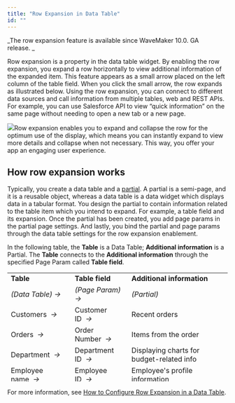 ```yaml
---
title: "Row Expansion in Data Table"
id: ""
---
```


_The row expansion feature is available since WaveMaker 10.0. GA release. _

Row expansion is a property in the data table widget. By enabling the row expansion, you expand a row horizontally to view additional information of the expanded item. This feature appears as a small arrow placed on the left column of the table field. When you click the small arrow, the row expands as illustrated below. Using the row expansion, you can connect to different data sources and call information from multiple tables, web and REST APIs. For example, you can use Salesforce API to view “quick information” on the same page without needing to open a new tab or a new page. 

![](https://www.wavemaker.com./assets/RowExpansionWM10.gif)Row expansion enables you to expand and collapse the row for the optimum use of the display, which means you can instantly expand to view more details and collapse when not necessary. This way, you offer your app an engaging user experience.

## How row expansion works

Typically, you create a data table and a [partial](/learn/app-development/ui-design/page-concepts/partial-pages/). A partial is a semi-page, and it is a reusable object, whereas a data table is a data widget which displays data in a tabular format. You design the partial to contain information related to the table item which you intend to expand. For example, a table field and its expansion. Once the partial has been created, you add page params in the partial page settings. And lastly, you bind the partial and page params through the data table settings for the row expansion enablement.

In the following table, the **Table** is a Data Table; **Additional information** is a Partial. The **Table** connects to the **Additional information** through the specified Page Param called **Table field**. 

<table style="height: 248px;" width="701"><tbody><tr><td><b>Table</b></td><td><b>Table field</b></td><td><b>Additional information</b></td></tr><tr><td><i><span style="font-weight: 400;">(Data Table) →</span></i></td><td><i><span style="font-weight: 400;">(Page Param) →</span></i></td><td><i><span style="font-weight: 400;">(Partial)</span></i></td></tr><tr><td><span style="font-weight: 400;">Customers&nbsp;<i>&nbsp;→</i></span></td><td><span style="font-weight: 400;">Customer ID&nbsp;<i>&nbsp;→</i></span></td><td><span style="font-weight: 400;">Recent orders</span></td></tr><tr><td><span style="font-weight: 400;">Orders&nbsp;<i>&nbsp;→</i></span></td><td><span style="font-weight: 400;">Order Number&nbsp;<i>&nbsp;→</i></span></td><td><span style="font-weight: 400;">Items from the order</span></td></tr><tr><td><span style="font-weight: 400;">Department&nbsp;<i>&nbsp;→</i></span></td><td><span style="font-weight: 400;">Department ID&nbsp;<i>&nbsp;→</i></span></td><td><span style="font-weight: 400;">Displaying charts for budget-related info</span></td></tr><tr><td><span style="font-weight: 400;">Employee name&nbsp;<i>&nbsp;→</i></span></td><td><span style="font-weight: 400;">Employee ID&nbsp;<i>&nbsp;→</i></span></td><td><span style="font-weight: 400;">Employee's profile information</span></td></tr></tbody></table>

For more information, see [How to Configure Row Expansion in a Data Table](https://www.wavemaker.com/learn/how-tos/how-to-configure-row-expansion-in-a-data-table/).

